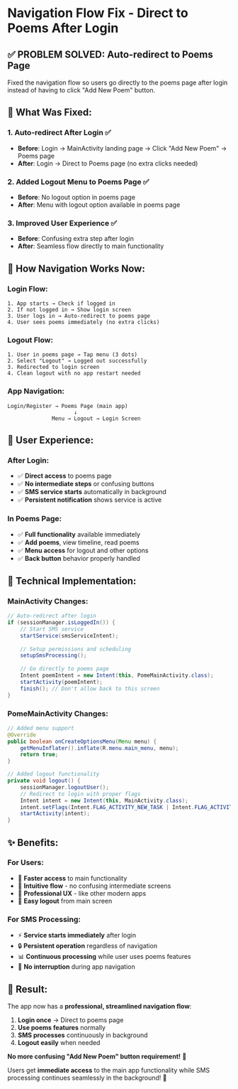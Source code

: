 # Navigation Flow Fix - Direct to Poems After Login

## ✅ **PROBLEM SOLVED: Auto-redirect to Poems Page**

Fixed the navigation flow so users go directly to the poems page after login instead of having to click "Add New Poem" button.

## 🔧 **What Was Fixed:**

### 1. **Auto-redirect After Login** ✅
- **Before**: Login → MainActivity landing page → Click "Add New Poem" → Poems page
- **After**: Login → Direct to Poems page (no extra clicks needed)

### 2. **Added Logout Menu to Poems Page** ✅  
- **Before**: No logout option in poems page
- **After**: Menu with logout option available in poems page

### 3. **Improved User Experience** ✅
- **Before**: Confusing extra step after login
- **After**: Seamless flow directly to main functionality

## 🎯 **How Navigation Works Now:**

### **Login Flow:**
```
1. App starts → Check if logged in
2. If not logged in → Show login screen
3. User logs in → Auto-redirect to poems page
4. User sees poems immediately (no extra clicks)
```

### **Logout Flow:**
```
1. User in poems page → Tap menu (3 dots)
2. Select "Logout" → Logged out successfully
3. Redirected to login screen
4. Clean logout with no app restart needed
```

### **App Navigation:**
```
Login/Register → Poems Page (main app)
                     ↓
              Menu → Logout → Login Screen
```

## 📱 **User Experience:**

### **After Login:**
- ✅ **Direct access** to poems page
- ✅ **No intermediate steps** or confusing buttons
- ✅ **SMS service starts** automatically in background
- ✅ **Persistent notification** shows service is active

### **In Poems Page:**
- ✅ **Full functionality** available immediately
- ✅ **Add poems**, view timeline, read poems
- ✅ **Menu access** for logout and other options
- ✅ **Back button** behavior properly handled

## 🔧 **Technical Implementation:**

### **MainActivity Changes:**
```java
// Auto-redirect after login
if (sessionManager.isLoggedIn()) {
    // Start SMS service
    startService(smsServiceIntent);
    
    // Setup permissions and scheduling
    setupSmsProcessing();
    
    // Go directly to poems page
    Intent poemIntent = new Intent(this, PomeMainActivity.class);
    startActivity(poemIntent);
    finish(); // Don't allow back to this screen
}
```

### **PomeMainActivity Changes:**
```java
// Added menu support
@Override
public boolean onCreateOptionsMenu(Menu menu) {
    getMenuInflater().inflate(R.menu.main_menu, menu);
    return true;
}

// Added logout functionality  
private void logout() {
    sessionManager.logoutUser();
    // Redirect to login with proper flags
    Intent intent = new Intent(this, MainActivity.class);
    intent.setFlags(Intent.FLAG_ACTIVITY_NEW_TASK | Intent.FLAG_ACTIVITY_CLEAR_TASK);
    startActivity(intent);
}
```

## ✨ **Benefits:**

### **For Users:**
- 🚀 **Faster access** to main functionality
- 🎯 **Intuitive flow** - no confusing intermediate screens
- 📱 **Professional UX** - like other modern apps
- 🔄 **Easy logout** from main screen

### **For SMS Processing:**
- ⚡ **Service starts immediately** after login
- 🔒 **Persistent operation** regardless of navigation
- 📊 **Continuous processing** while user uses poems features
- 🔄 **No interruption** during app navigation

## 🎉 **Result:**

The app now has a **professional, streamlined navigation flow**:

1. **Login once** → Direct to poems page
2. **Use poems features** normally  
3. **SMS processes** continuously in background
4. **Logout easily** when needed

**No more confusing "Add New Poem" button requirement!** 🎯

Users get **immediate access** to the main app functionality while SMS processing continues seamlessly in the background! 🚀
